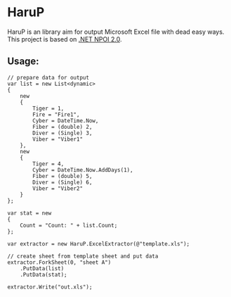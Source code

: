 HaruP
==========

HaruP is an library aim for output Microsoft Excel file with dead easy ways.
This project is based on [.NET NPOI 2.0][0].


Usage:
-----------

```
// prepare data for output
var list = new List<dynamic>
{
    new
    {
        Tiger = 1,
        Fire = "Fire1",
        Cyber = DateTime.Now,
        Fiber = (double) 2,
        Diver = (Single) 3,
        Viber = "Viber1"
    },
    new
    {
        Tiger = 4,
        Cyber = DateTime.Now.AddDays(1),
        Fiber = (double) 5,
        Diver = (Single) 6,
        Viber = "Viber2"
    }
};

var stat = new
{
    Count = "Count: " + list.Count;
};
```

```
var extractor = new HaruP.ExcelExtractor(@"template.xls");

// create sheet from template sheet and put data
extractor.ForkSheet(0, "sheet A")
    .PutData(list)
    .PutData(stat);

extractor.Write("out.xls");

```

[0]: https://npoi.codeplex.com/
